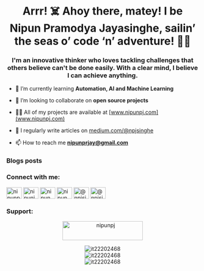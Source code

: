 <h1 align="center">Arrr! ☠️ Ahoy there, matey! I be Nipun Pramodya Jayasinghe, sailin’ the seas o’ code ‘n’ adventure! 🏴‍☠️</h1>
<h3 align="center">I'm an innovative thinker who loves tackling challenges that others believe can't be done easily. With a clear mind, I believe I can achieve anything.</h3>


- 🌱 I’m currently learning **Automation, AI and Machine Learning**

- 👯 I’m looking to collaborate on **open source projects**

- 👨‍💻 All of my projects are available at [www.nipunpj.com](www.nipunpj.com)

- 📝 I regularly write articles on [medium.com/@npjsinghe](medium.com/@npjsinghe)

- 📫 How to reach me **nipunprjay@gmail.com**

### Blogs posts
<!-- BLOG-POST-LIST:START -->
<!-- BLOG-POST-LIST:END -->

<h3 align="left">Connect with me:</h3>
<p align="left">
<a href="https://twitter.com/nipunpj" target="blank"><img align="center" src="https://raw.githubusercontent.com/rahuldkjain/github-profile-readme-generator/master/src/images/icons/Social/twitter.svg" alt="nipunpj" height="30" width="40" /></a>
<a href="https://linkedin.com/in/nipunjayasinghe" target="blank"><img align="center" src="https://raw.githubusercontent.com/rahuldkjain/github-profile-readme-generator/master/src/images/icons/Social/linked-in-alt.svg" alt="nipunjayasinghe" height="30" width="40" /></a>
<a href="https://fb.com/nipun pramodya jayasinghe" target="blank"><img align="center" src="https://raw.githubusercontent.com/rahuldkjain/github-profile-readme-generator/master/src/images/icons/Social/facebook.svg" alt="nipun pramodya jayasinghe" height="30" width="40" /></a>
<a href="https://instagram.com/nipun_pj" target="blank"><img align="center" src="https://raw.githubusercontent.com/rahuldkjain/github-profile-readme-generator/master/src/images/icons/Social/instagram.svg" alt="nipun_pj" height="30" width="40" /></a>
<a href="https://medium.com/@npjsinghe" target="blank"><img align="center" src="https://raw.githubusercontent.com/rahuldkjain/github-profile-readme-generator/master/src/images/icons/Social/medium.svg" alt="@npjsinghe" height="30" width="40" /></a>
<a href="https://www.hackerrank.com/@npjsinghe" target="blank"><img align="center" src="https://raw.githubusercontent.com/rahuldkjain/github-profile-readme-generator/master/src/images/icons/Social/hackerrank.svg" alt="@npjsinghe" height="30" width="40" /></a>
</p>

<h3 align="left">Support:</h3>
<p align="center">
  <a href="https://www.buymeacoffee.com/nipunpj">
    <img src="https://cdn.buymeacoffee.com/buttons/v2/default-yellow.png" height="50" width="210" alt="nipunpj" />
  </a>
</p>

<p align="center">
  <img src="https://github-readme-stats.vercel.app/api/top-langs?username=it22202468&show_icons=true&locale=en&layout=compact" alt="it22202468" />
  <br/>
  <img src="https://github-readme-stats.vercel.app/api?username=it22202468&show_icons=true&locale=en" alt="it22202468" />
  <br/>
  <img src="https://github-readme-streak-stats.herokuapp.com/?user=it22202468&" alt="it22202468" />
</p>
